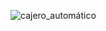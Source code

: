 ![cajero_automático](https://github.com/edumel20/Diagrama_Objetos/assets/145054591/3aa27b30-c211-4856-b119-e300679de1da)
